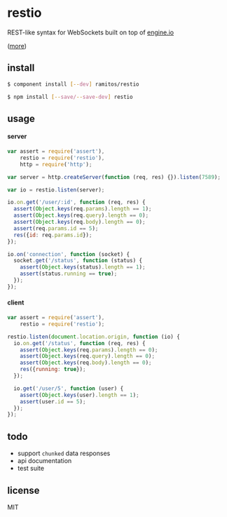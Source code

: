 # restio

REST-like syntax for WebSockets built on top of [engine.io](https://github.com/LearnBoost/engine.io)

([more](ramitos/restio/blob/master/documentation.md))

## install

```bash
$ component install [--dev] ramitos/restio
```

```bash
$ npm install [--save/--save-dev] restio
```

## usage

#### server

```js
var assert = require('assert'),
    restio = require('restio'),
    http = require('http');

var server = http.createServer(function (req, res) {}).listen(7589);

var io = restio.listen(server);

io.on.get('/user/:id', function (req, res) {
  assert(Object.keys(req.params).length == 1);
  assert(Object.keys(req.query).length == 0);
  assert(Object.keys(req.body).length == 0);
  assert(req.params.id == 5);
  res({id: req.params.id});
});

io.on('connection', function (socket) {
  socket.get('/status', function (status) {
    assert(Object.keys(status).length == 1);
    assert(status.running == true);
  });
});
```

#### client

```js
var assert = require('assert'),
    restio = require('restio');

restio.listen(document.location.origin, function (io) {
  io.on.get('/status', function (req, res) {
    assert(Object.keys(req.params).length == 0);
    assert(Object.keys(req.query).length == 0);
    assert(Object.keys(req.body).length == 0);
    res({running: true});
  });

  io.get('/user/5', function (user) {
    assert(Object.keys(user).length == 1);
    assert(user.id == 5);
  });
});
```

## todo
 * support `chunked` data responses
 * api documentation
 * test suite

## license

MIT